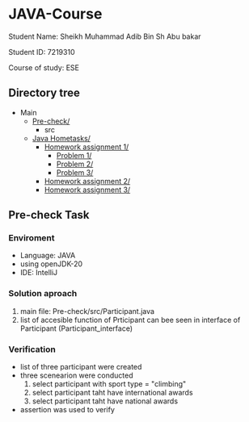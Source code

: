 # JAVA-Course
Student Name:  Sheikh Muhammad Adib Bin Sh Abu bakar 

Student ID:    7219310

Course of study: ESE

## Directory tree
* Main
  * [Pre-check/](.\Pre-check)
      * src
  * [Java Hometasks/](.\Java-Hometasks)
      * [Homework assignment 1/](.\Java-Hometasks\Homework-assignment-1)
        * [Problem 1/](.\Java-Hometasks\Homework-assignment-1\problem-1)
        * [Problem 2/](.\Java-Hometasks\Homework-assignment-1\problem-2)
        * [Problem 3/](.\Java-Hometasks\Homework-assignment-1\problem-3)
      * [Homework assignment 2/](.\Java-Hometasks\Homework-assignment-2)
      * [Homework assignment 3/](.\Java-Hometasks\Homework-assignment-3)
   
## Pre-check Task
### Enviroment
- Language: JAVA
- using openJDK-20
- IDE: IntelliJ
### Solution aproach
1. main file: Pre-check/src/Participant.java
2. list of accesible function of Prticipant can bee seen in interface of Participant (Participant_interface)
### Verification
- list of three participant were created
- three scenearion were conducted
  1. select participant with sport type = "climbing"
  2. select participant taht have international awards
  3. select participant taht have national awards
- assertion was used to verify


